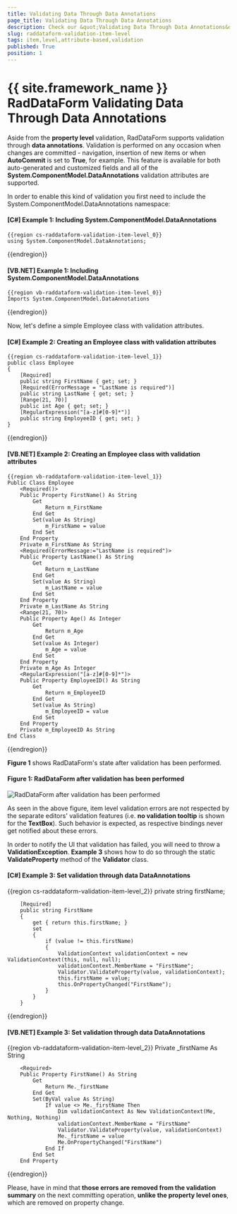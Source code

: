 ```yaml
---
title: Validating Data Through Data Annotations
page_title: Validating Data Through Data Annotations
description: Check our &quot;Validating Data Through Data Annotations&quot; documentation article for the RadDataForm {{ site.framework_name }} control.
slug: raddataform-validation-item-level
tags: item,level,attribute-based,validation
published: True
position: 1
---
```


# {{ site.framework_name }} RadDataForm Validating Data Through Data Annotations

Aside from the __property level__ validation, RadDataForm supports validation through **data annotations**. Validation is performed on any occasion when changes are committed - navigation, insertion of new items or when **AutoCommit** is set to **True**, for example. This feature is available for both auto-generated and customized fields and all of the **System.ComponentModel.DataAnnotations** validation attributes are supported.

In order to enable this kind of validation you first need to include the System.ComponentModel.DataAnnotations namespace:

#### __[C#] Example 1: Including System.ComponentModel.DataAnnotations__

	{{region cs-raddataform-validation-item-level_0}}
	using System.ComponentModel.DataAnnotations;
{{endregion}}

#### __[VB.NET] Example 1: Including System.ComponentModel.DataAnnotations__

	{{region vb-raddataform-validation-item-level_0}}
	Imports System.ComponentModel.DataAnnotations
{{endregion}}

Now, let's define a simple Employee class with validation attributes.

#### __[C#] Example 2: Creating an Employee class with validation attributes__

	{{region cs-raddataform-validation-item-level_1}}
	public class Employee
	{
	    [Required]
	    public string FirstName { get; set; }
	    [Required(ErrorMessage = "LastName is required")]
	    public string LastName { get; set; }
	    [Range(21, 70)]
	    public int Age { get; set; }
	    [RegularExpression("[a-z]#[0-9]*")]
	    public string EmployeeID { get; set; }
	}
{{endregion}}

#### __[VB.NET] Example 2: Creating an Employee class with validation attributes__

	{{region vb-raddataform-validation-item-level_1}}
	Public Class Employee
	    <Required()>
	    Public Property FirstName() As String
	        Get
	            Return m_FirstName
	        End Get
	        Set(value As String)
	            m_FirstName = value
	        End Set
	    End Property
	    Private m_FirstName As String
	    <Required(ErrorMessage:="LastName is required")>
	    Public Property LastName() As String
	        Get
	            Return m_LastName
	        End Get
	        Set(value As String)
	            m_LastName = value
	        End Set
	    End Property
	    Private m_LastName As String
	    <Range(21, 70)>
	    Public Property Age() As Integer
	        Get
	            Return m_Age
	        End Get
	        Set(value As Integer)
	            m_Age = value
	        End Set
	    End Property
	    Private m_Age As Integer
	    <RegularExpression("[a-z]#[0-9]*")>
	    Public Property EmployeeID() As String
	        Get
	            Return m_EmployeeID
	        End Get
	        Set(value As String)
	            m_EmployeeID = value
	        End Set
	    End Property
	    Private m_EmployeeID As String
	End Class
{{endregion}}

**Figure 1** shows RadDataForm's state after validation has been performed.

#### __Figure 1: RadDataForm after validation has been performed__

![RadDataForm after validation has been performed](images/raddataform-validation-item-level.png)

As seen in the above figure, item level validation errors are not respected by the separate editors' validation features (i.e. __no validation tooltip__ is shown for the **TextBox**). Such behavior is expected, as respective bindings never get notified about these errors.

In order to notify the UI that validation has failed, you will need to throw a **ValidationException**. **Example 3** shows how to do so through the static **ValidateProperty** method of the **Validator** class.

#### __[C#] Example 3: Set validation through data DataAnnotations__

{{region cs-raddataform-validation-item-level_2}}
	private string firstName;

        [Required]
        public string FirstName
        {
            get { return this.firstName; }
            set
            {
                if (value != this.firstName)
                {
                    ValidationContext validationContext = new ValidationContext(this, null, null);
                    validationContext.MemberName = "FirstName";
                    Validator.ValidateProperty(value, validationContext);
                    this.firstName = value;
                    this.OnPropertyChanged("FirstName");
                }
            }
        }
{{endregion}}

#### __[VB.NET] Example 3: Set validation through data DataAnnotations__

{{region vb-raddataform-validation-item-level_2}}
	Private _firstName As String

        <Required>
        Public Property FirstName() As String
            Get
                Return Me._firstName
            End Get
            Set(ByVal value As String)
                If value <> Me._firstName Then
                    Dim validationContext As New ValidationContext(Me, Nothing, Nothing)
                    validationContext.MemberName = "FirstName"
                    Validator.ValidateProperty(value, validationContext)
                    Me._firstName = value
                    Me.OnPropertyChanged("FirstName")
                End If
            End Set
        End Property
{{endregion}}

Please, have in mind that __those errors are removed from the validation summary__ on the next committing operation, __unlike the property level ones__, which are removed on property change. 
